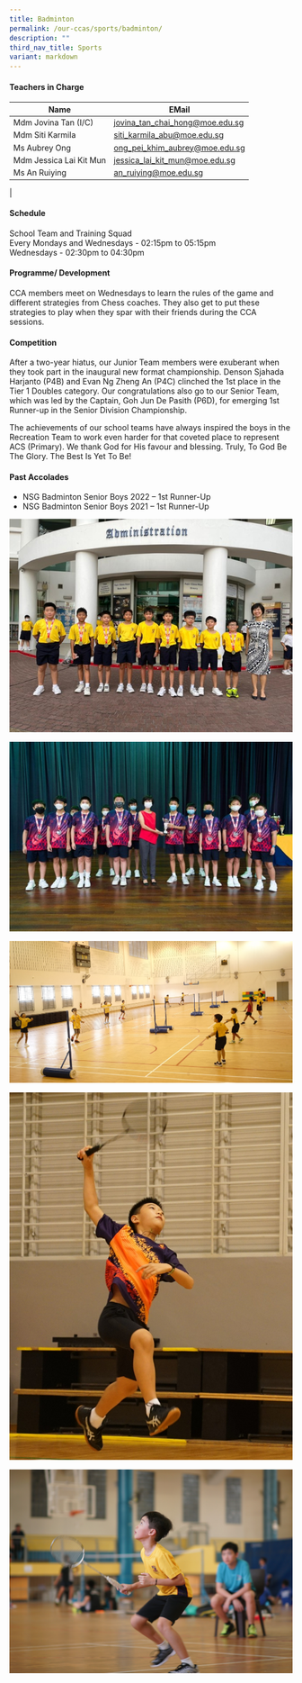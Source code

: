 ```yaml
---
title: Badminton
permalink: /our-ccas/sports/badminton/
description: ""
third_nav_title: Sports
variant: markdown
---
```

#### **Teachers in Charge**

| Name | EMail|
| -------- | -------- | 
|Mdm Jovina Tan (I/C)	|[jovina_tan_chai_hong@moe.edu.sg](mailto:jovina_tan_chai_hong@moe.edu.sg)|		
| Mdm Siti Karmila 	|[siti_karmila_abu@moe.edu.sg](mailto:siti_karmila_abu@moe.edu.sg)|		
|Ms Aubrey Ong	|[ong_pei_khim_aubrey@moe.edu.sg](mailto:ong_pei_khim_aubrey@moe.edu.sg)|		
|Mdm Jessica Lai Kit Mun	|[jessica_lai_kit_mun@moe.edu.sg](mailto:jessica_lai_kit_mun@moe.edu.sg)|		
|Ms  An Ruiying	|[an_ruiying@moe.edu.sg](mailto:an_ruiying@moe.edu.sg)|	
|


#### **Schedule**

School Team and Training Squad <br>
Every Mondays and Wednesdays - 02:15pm to 05:15pm <br>
Wednesdays - 02:30pm to 04:30pm

#### **Programme/ Development**

CCA members meet on Wednesdays to learn the rules of the game and different strategies from Chess coaches. They also get to put these strategies to play when they spar with their friends during the CCA sessions.
	
#### **Competition**

After a two-year hiatus, our Junior Team members were exuberant when they took part in the inaugural new format championship. Denson Sjahada Harjanto (P4B) and Evan Ng Zheng An (P4C) clinched the 1st place in the Tier 1 Doubles category. Our congratulations also go to our Senior Team, which was led by the Captain, Goh Jun De Pasith (P6D), for emerging 1st Runner-up in the Senior Division Championship.

The achievements of our school teams have always inspired the boys in the Recreation Team to work even harder for that coveted place to represent ACS (Primary). We thank God for His favour and blessing. Truly, To God Be The Glory. The Best Is Yet To Be!

#### **Past Accolades**

* NSG Badminton Senior Boys 2022&nbsp;– 1st Runner-Up
* NSG Badminton Senior Boys 2021&nbsp;– 1st Runner-Up

![](/images/badminton%203.jpg)

![](/images/badminton%202.jpg)

![](/images/badminton1.JPG)

![](/images/badminton2.JPG)

![](/images/badminton3.JPG)